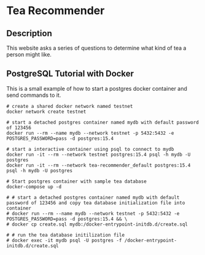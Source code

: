 # Tea Recommender

## Description
This website asks a series of questions to determine what kind of tea a person might like.

## PostgreSQL Tutorial with Docker

This is a small example of how to start a postgres docker container and send commands to it.
```shell
# create a shared docker network named testnet
docker network create testnet

# start a detached postgres container named mydb with default password of 123456
docker run --rm --name mydb --network testnet -p 5432:5432 -e POSTGRES_PASSWORD=pass -d postgres:15.4

# start a interactive container using psql to connect to mydb
docker run -it --rm --network testnet postgres:15.4 psql -h mydb -U postgres
docker run -it --rm --network tea-recommender_default postgres:15.4 psql -h mydb -U postgres

# Start postgres container with sample tea database
docker-compose up -d

# # start a detached postgres container named mydb with default password of 123456 and copy tea database initialization file into container
# docker run --rm --name mydb --network testnet -p 5432:5432 -e POSTGRES_PASSWORD=pass -d postgres:15.4 && \
# docker cp create.sql mydb:/docker-entrypoint-initdb.d/create.sql

# # run the tea database initilization file
# docker exec -it mydb psql -U postgres -f /docker-entrypoint-initdb.d/create.sql
```
